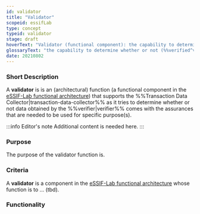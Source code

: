 ```yaml
---
id: validator
title: "Validator"
scopeid: essifLab
type: concept
typeid: validator
stage: draft
hoverText: "Validator (functional component): the capability to determine whether or not (verified) data is valid to be used for some specific purpose(s)."
glossaryText: "the capability to determine whether or not (%%verified^verify%%) data is valid to be used for some specific purpose(s)."
date: 20210802
---
```


### Short Description
A **validator** is is an (architectural) function (a functional component in the [eSSIF-Lab functional architecture](../essifLab-fw-func-arch)) that supports the %%Transaction Data Collector|transaction-data-collector%% as it tries to determine whether or not data obtained by the %%verifier|verifier%% comes with the assurances that are needed to be used for specific purpose(s).

:::info Editor's note
Additional content is needed here.
:::

### Purpose
The purpose of the validator function is.

### Criteria
A **validator** is a component in the [eSSIF-Lab functional architecture](../essifLab-fw-func-arch) whose function is to ... (tbd).

### Functionality
